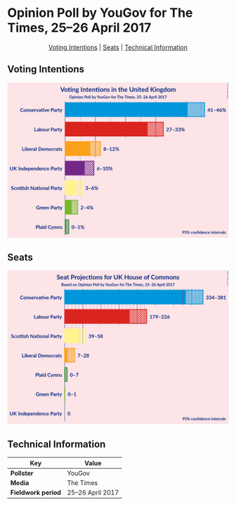 # Opinion Poll by YouGov for The Times, 25–26 April 2017

<p align="center"><a href="#voting-intentions">Voting Intentions</a> | <a href="#seats">Seats</a> | <a href="#technical-information">Technical Information</a></p>

## Voting Intentions

![Graph with voting intentions not yet produced](2017-04-26-YouGov.png "Voting Intentions")

## Seats

![Graph with seats not yet produced](2017-04-26-YouGov-seats.png "Seats")

## Technical Information

| Key | Value |
|-----|-------|
| **Pollster** | YouGov | 
| **Media** | The Times | 
| **Fieldwork period** | 25–26 April 2017 | 

